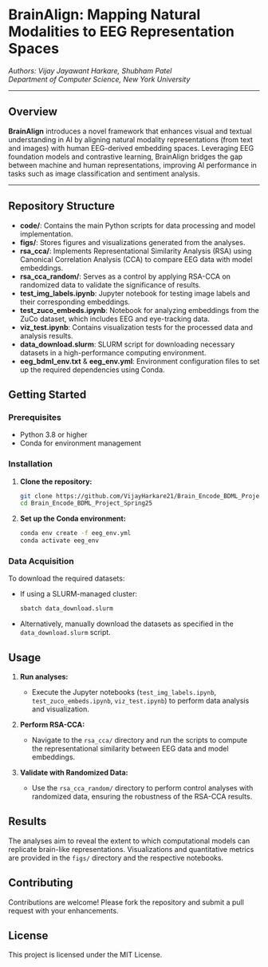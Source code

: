 # BrainAlign: Mapping Natural Modalities to EEG Representation Spaces

*Authors: Vijay Jayawant Harkare, Shubham Patel*  
*Department of Computer Science, New York University*

---

## Overview

**BrainAlign** introduces a novel framework that enhances visual and textual understanding in AI by aligning natural modality representations (from text and images) with human EEG-derived embedding spaces. Leveraging EEG foundation models and contrastive learning, BrainAlign bridges the gap between machine and human representations, improving AI performance in tasks such as image classification and sentiment analysis.

---

## Repository Structure

* **code/**: Contains the main Python scripts for data processing and model implementation.
* **figs/**: Stores figures and visualizations generated from the analyses.
* **rsa\_cca/**: Implements Representational Similarity Analysis (RSA) using Canonical Correlation Analysis (CCA) to compare EEG data with model embeddings.
* **rsa\_cca\_random/**: Serves as a control by applying RSA-CCA on randomized data to validate the significance of results.
* **test\_img\_labels.ipynb**: Jupyter notebook for testing image labels and their corresponding embeddings.
* **test\_zuco\_embeds.ipynb**: Notebook for analyzing embeddings from the ZuCo dataset, which includes EEG and eye-tracking data.
* **viz\_test.ipynb**: Contains visualization tests for the processed data and analysis results.
* **data\_download.slurm**: SLURM script for downloading necessary datasets in a high-performance computing environment.
* **eeg\_bdml\_env.txt** & **eeg\_env.yml**: Environment configuration files to set up the required dependencies using Conda.

## Getting Started

### Prerequisites

* Python 3.8 or higher
* Conda for environment management

### Installation

1. **Clone the repository:**

   ```bash
   git clone https://github.com/VijayHarkare21/Brain_Encode_BDML_Project_Spring25.git
   cd Brain_Encode_BDML_Project_Spring25
   ```

2. **Set up the Conda environment:**

   ```bash
   conda env create -f eeg_env.yml
   conda activate eeg_env
   ```

### Data Acquisition

To download the required datasets:

* If using a SLURM-managed cluster:

  ```bash
  sbatch data_download.slurm
  ```

* Alternatively, manually download the datasets as specified in the `data_download.slurm` script.

## Usage

1. **Run analyses:**

   * Execute the Jupyter notebooks (`test_img_labels.ipynb`, `test_zuco_embeds.ipynb`, `viz_test.ipynb`) to perform data analysis and visualization.

2. **Perform RSA-CCA:**

   * Navigate to the `rsa_cca/` directory and run the scripts to compute the representational similarity between EEG data and model embeddings.

3. **Validate with Randomized Data:**

   * Use the `rsa_cca_random/` directory to perform control analyses with randomized data, ensuring the robustness of the RSA-CCA results.

## Results

The analyses aim to reveal the extent to which computational models can replicate brain-like representations. Visualizations and quantitative metrics are provided in the `figs/` directory and the respective notebooks.

## Contributing

Contributions are welcome! Please fork the repository and submit a pull request with your enhancements.

## License

This project is licensed under the MIT License.
